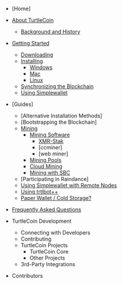 - [Home]

- [About TurtleCoin](turtlecoin-wiki/about/Background-and-History)
  - [Background and History](turtlecoin-wiki/about/Background-and-History#how-and-why-was-it-created?)
 
- [Getting Started](Getting-Started)
  - [Downloading](Getting-Started#downloading)
  - [Installing](Getting-Started#installing)
    - [Windows](Getting-Started#installing-on-windows)
    - [Mac](Getting-Started#installing-on-mac)
    - [Linux](Getting-Started#installing-on-linux)
  - [Synchronizing the Blockchain](Getting-Started#synchronizing-the-blockchain)
  - [Using Simplewallet](Getting-Started#using-simplewallet)

- [Guides]
  - [Alternative Installation Methods]
  - [Bootstrapping the Blockchain]
  - [Mining](Mining)
    - [Mining Software](Mining#mining-software)
      - [XMR-Stak](Mining#xmr-stak)
      - [ccminer]
      - [web miner]
    - [Mining Pools](Mining#mining-pools)
    - [Cloud Mining](Mining#cloud-mining)
    - [Mining with SBC](Mining-with-SBC)
  - [Participating in Raindance]
  - [Using Simplewallet with Remote Nodes](Using-Simplewallet-with-Remote-Nodes)
  - [Using trtlbot++](Using-trtlbot-plus-plus)
  - [Paper Wallet / Cold Storage?](Frequently-Asked-Questions#paper-wallet--cold-storage)

- [Frequently Asked Questions](turtlecoin-wiki/faq/Frequently-Asked-Questions)

- TurtleCoin Development
  - Connecting with Developers
  - Contributing
  - TurtleCoin Projects
    - TurtleCoin Core
    - Other Projects
  - 3rd-Party Integrations
<!--
- Cryptocurrency Fundamentals
  - How a Blockchain Works
  - Basic Concepts
    - Hashes & Encryption
    - Wallets, Keys & Addresses
    - Transactions
    - Proof-of-Work
-->
- Contributors
